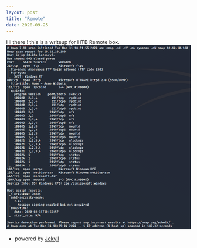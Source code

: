 ```yaml
---
layout: post
title: "Remote"
date: 2020-09-25
---
```


Hi there ! this is a writeup for HTB Remote box. 
<img src="../image/remote/nmap.png" alt="nmap">







- powered by [Jekyll](http://jekyllrb.com) 
